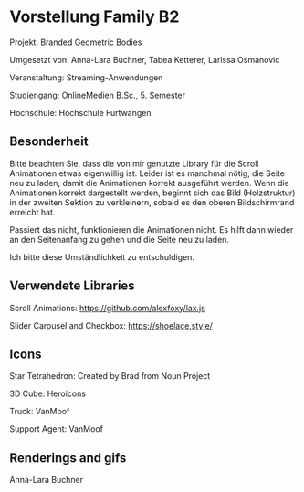# Vorstellung Family B2

Projekt: Branded Geometric Bodies

Umgesetzt von: Anna-Lara Buchner, Tabea Ketterer, Larissa Osmanovic

Veranstaltung: Streaming-Anwendungen

Studiengang: OnlineMedien B.Sc., 5. Semester

Hochschule: Hochschule Furtwangen


## Besonderheit
Bitte beachten Sie, dass die von mir genutzte Library für die Scroll Animationen etwas eigenwillig ist. Leider ist es manchmal nötig, die Seite neu zu laden, damit die Animationen korrekt ausgeführt werden.
Wenn die Animationen korrekt dargestellt werden, beginnt sich das Bild (Holzstruktur) in der zweiten Sektion zu verkleinern, sobald es den oberen Bildschirmrand erreicht hat. 

Passiert das nicht, funktionieren die Animationen nicht. Es hilft dann wieder an den Seitenanfang zu gehen und die Seite neu zu laden. 

Ich bitte diese Umständlichkeit zu entschuldigen.


## Verwendete Libraries 
Scroll Animations: https://github.com/alexfoxy/lax.js

Slider Carousel and Checkbox: https://shoelace.style/

## Icons 
Star Tetrahedron: Created by Brad from Noun Project

3D Cube: Heroicons

Truck: VanMoof 

Support Agent: VanMoof

## Renderings and gifs 
Anna-Lara Buchner